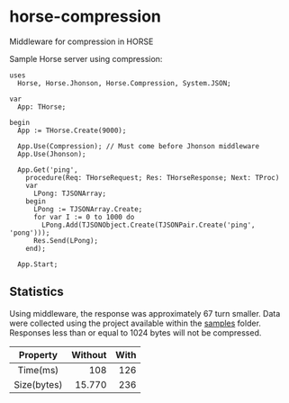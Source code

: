 # horse-compression

Middleware for compression in HORSE

Sample Horse server using compression:

```delphi
uses
  Horse, Horse.Jhonson, Horse.Compression, System.JSON;

var
  App: THorse;

begin
  App := THorse.Create(9000);

  App.Use(Compression); // Must come before Jhonson middleware
  App.Use(Jhonson);

  App.Get('ping',
    procedure(Req: THorseRequest; Res: THorseResponse; Next: TProc)
    var
      LPong: TJSONArray;
    begin
      LPong := TJSONArray.Create;
      for var I := 0 to 1000 do
        LPong.Add(TJSONObject.Create(TJSONPair.Create('ping', 'pong')));
      Res.Send(LPong);
    end);

  App.Start;
```

## Statistics 

Using middleware, the response was approximately 67 turn smaller. Data were collected using the project available within the [samples](https://github.com/viniciussanchez/horse-compression/tree/master/samples) folder. Responses less than or equal to 1024 bytes will not be compressed.

Property    | Without | With
:---------: | ------: | ------:
Time(ms)    |     108 | 126
Size(bytes) |  15.770 | 236
